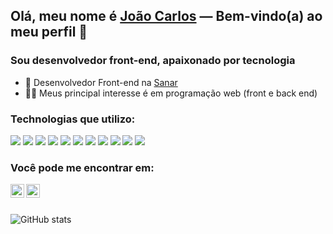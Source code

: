 ## Olá, meu nome é [João Carlos](https://joaocdfarias.github.io/) — Bem-vindo(a) ao meu perfil 👋

### Sou desenvolvedor front-end, apaixonado por tecnologia

- 💼 Desenvolvedor Front-end na [Sanar](https://www.sanarmed.com/)
- 👨‍🎓 Meus principal interesse é em programação web (front e back end)

### Technologias que utilizo:

<img src = "https://img.shields.io/badge/-HTML5-E34F26?style=flat&logo=html5&logoColor=white"> <img src = "https://img.shields.io/badge/-CSS3-1572B6?style=flat&logo=css3&logoColor=white">
<img src="https://img.shields.io/badge/-JavaScript-eed718?style=flat&logo=javascript&logoColor=ffffff">
<img src="https://img.shields.io/badge/-SASS-cc6699?style=flat&logo=sass&logoColor=ffffff">
<img src="https://img.shields.io/badge/-React-000000?style=flat&logo=react&logoColor=00c8ff">
<img src="https://img.shields.io/badge/-ExpressJS-787878?style=flat">
<img src="https://img.shields.io/badge/-NodeJS-3C873A?style=flat&logo=Node.js&logoColor=white">
<img src="http://img.shields.io/badge/-Git-F1502F?style=flat&logo=git&logoColor=FFFFFF">
<img src="http://img.shields.io/badge/-GitHub-000000?style=flat&logo=github&logoColor=FFFFFF">
<img src="http://img.shields.io/badge/-VSCode-007ACC?style=flat&logo=visual%20studio%20code&logoColor=white">
<img src="http://img.shields.io/badge/-NextJS-black?style=flat&logo=vercel&logoColor=white">

### Você pode me encontrar em:

[<img align="left" alt="João | Twitter" width="22px" src="https://cdn.jsdelivr.net/npm/simple-icons@v3/icons/twitter.svg" />][twitter]
[<img align="left" alt="João | LinkedIn" width="22px" src="https://cdn.jsdelivr.net/npm/simple-icons@v3/icons/linkedin.svg" />][linkedin]

<br />

[twitter]: https://www.twitter.com/joaocdfarias
[linkedin]: https://www.linkedin.com/in/joaocdfarias

<br />

![GitHub stats](https://github-readme-stats.vercel.app/api?username=joaocdfarias&show_icons=true&hide_border=false)
